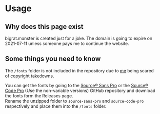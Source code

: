 # Usage

## Why does this page exist

bigrat.monster is created just for a joke. The domain is going to expire on 2021-07-11 unless someone pays me to continue the website.

## Some things you need to know

The `/fonts` folder is not included in the repository due to [me][ricoip] being scared of copyright takedowns.

You can get the fonts by going to the [Source® Sans Pro] or the [Source® Code Pro] \(Use the non-variable versions) GitHub repository and download the fonts form the Releases page.  
Rename the unzipped folder to `source-sans-pro` and `source-code-pro` respectively and place them into the `/fonts` folder.

[ricoip]: https://github.com/ricoip
[Source® Sans Pro]: https://github.com/adobe-fonts/source-sans-pro
[Source® Code Pro]: https://github.com/adobe-fonts/source-code-pro
